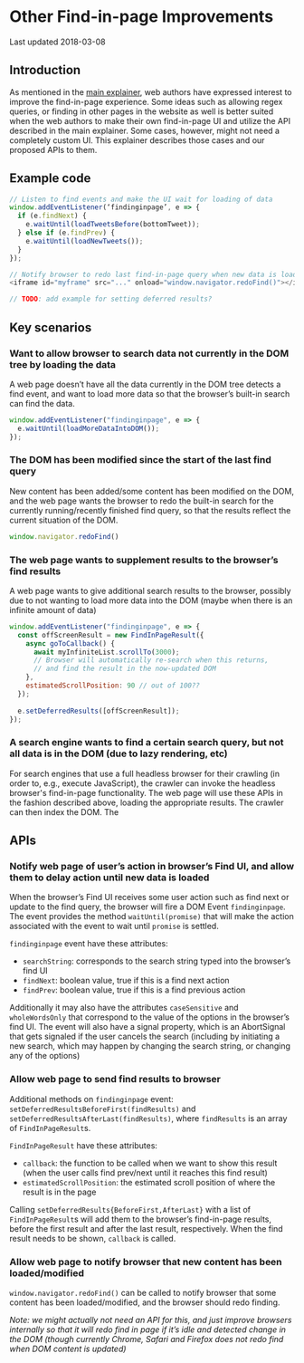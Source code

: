 # Other Find-in-page Improvements

Last updated 2018-03-08

## Introduction

As mentioned in the [main explainer](explainer.md), web authors have expressed interest to improve the find-in-page experience. Some ideas such as allowing regex queries, or finding in other pages in the website as well is better suited when the web authors to make their own find-in-page UI and utilize the API described in the main explainer. Some cases, however, might not need a completely custom UI. This explainer describes those cases and our proposed APIs to them.


## Example code

```js
// Listen to find events and make the UI wait for loading of data
window.addEventListener(‘findinginpage’, e => {
  if (e.findNext) {
    e.waitUntil(loadTweetsBefore(bottomTweet));
  } else if (e.findPrev) {
    e.waitUntil(loadNewTweets());
  }
});

// Notify browser to redo last find-in-page query when new data is loaded
<iframe id="myframe" src="..." onload="window.navigator.redoFind()"></iframe>

// TODO: add example for setting deferred results?
```

## Key scenarios


### Want to allow browser to search data not currently in the DOM tree by loading the data

A web page doesn’t have all the data currently in the DOM tree detects a find event, and want to load more data so that the browser’s built-in search can find the data.

```js
window.addEventListener("findinginpage", e => {
  e.waitUntil(loadMoreDataIntoDOM());
});
```

### The DOM has been modified since the start of the last find query

New content has been added/some content has been modified on the DOM, and the web page wants the browser to redo the built-in search for the currently running/recently finished find query, so that the results reflect the current situation of the DOM.
```js
window.navigator.redoFind()
```
###  The web page wants to supplement results to the browser’s find results

A web page wants to give additional search results to the browser, possibly due to not wanting to load more data into the DOM (maybe when there is an infinite amount of data)
```js
window.addEventListener("findinginpage", e => {
  const offScreenResult = new FindInPageResult({
    async goToCallback() {
      await myInfiniteList.scrollTo(3000);
      // Browser will automatically re-search when this returns,
      // and find the result in the now-updated DOM
    },
    estimatedScrollPosition: 90 // out of 100??
  });
  
  e.setDeferredResults([offScreenResult]);
});
```

###  A search engine wants to find a certain search query, but not all data is in the DOM (due to lazy rendering, etc)

For search engines that use a full headless browser for their crawling (in order to, e.g., execute JavaScript), the crawler can invoke the headless browser's find-in-page functionality. The web page will use these APIs in the fashion described above, loading the appropriate results. The crawler can then index the DOM. The 


## APIs

### Notify web page of user’s action in browser’s Find UI, and allow them to delay action until new data is loaded

When the browser’s Find UI receives some user action such as find next or update to the find query, the browser will fire a DOM Event `findinginpage`. The event provides the method `waitUntil(promise)` that will make the action associated with the event to wait until `promise` is settled. 

`findinginpage` event have these attributes:
 * `searchString`: corresponds to the search string typed into the browser’s find UI
 * `findNext`: boolean value, true if this is a find next action
 * `findPrev`: boolean value, true if this is a find previous action

Additionally it may also have the attributes `caseSensitive` and `wholeWordsOnly` that correspond to the value of the options in the browser’s find UI. The event will also have a signal property, which is an AbortSignal that gets signaled if the user cancels the search (including by initiating a new search, which may happen by changing the search string, or changing any of the options)

### Allow web page to send find results to browser

Additional methods on `findinginpage` event: `setDeferredResultsBeforeFirst(findResults)` and `setDeferredResultsAfterLast(findResults)`, where `findResults` is an array of `FindInPageResult`s.

`FindInPageResult` have these attributes:
* `callback`: the function to be called when we want to show this result (when the user calls find prev/next until it reaches this find result)
* `estimatedScrollPosition`: the estimated scroll position of where the result is in the page

Calling `setDeferredResults{BeforeFirst,AfterLast}` with a list of `FindInPageResult`s will add them to the browser’s find-in-page results, before the first result and after the last result, respectively. When the find result needs to be shown, `callback` is called.

### Allow web page to notify browser that new content has been loaded/modified

`window.navigator.redoFind()` can be called to notify browser that some content has been loaded/modified, and the browser should redo finding.

*Note: we might actually not need an API for this, and just improve browsers internally so that it will redo find in page if it’s idle and detected change in the DOM (though currently Chrome, Safari and Firefox does not redo find when DOM content is updated)*
